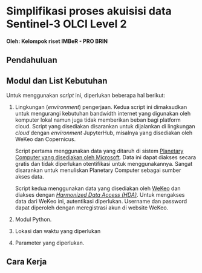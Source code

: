 # Simplifikasi proses akuisisi data Sentinel-3 OLCI Level 2

#### Oleh: Kelompok riset IMBeR - PRO BRIN

## Pendahuluan



## Modul dan List Kebutuhan
Untuk menggunakan _script_ ini, diperlukan beberapa hal berikut:

1. Lingkungan (_environment_) pengerjaan.
   Kedua script ini dimaksudkan untuk mengurangi kebutuhan bandwidth internet yang digunakan oleh komputer lokal namun juga tidak memberikan beban bagi platform cloud. Script yang disediakan disarankan untuk dijalankan di lingkungan _cloud_ dengan _environment_ JupyterHub, misalnya yang disediakan oleh WeKeo dan Copernicus.

   Script pertama menggunakan data yang ditaruh di sistem [Planetary Computer yang disediakan oleh Microsoft](https://planetarycomputer.microsoft.com/). Data ini dapat diakses secara gratis dan tidak diperlukan otentifikasi untuk menggunakannya. Sangat disarankan untuk menuliskan Planetary Computer sebagai sumber akses data.

   Script kedua menggunakan data yang disediakan oleh [WeKeo](https://www.wekeo.eu/) dan diakses dengan [_Harmonized Data Access (HDA)_](https://help.wekeo.eu/en/collections/3530725-wekeo-data-download). Untuk mengakses data dari WeKeo ini, autentikasi diperlukan. Username dan password dapat diperoleh dengan meregistrasi akun di website WeKeo.
   
3. Modul Python.
4. Lokasi dan waktu yang diperlukan
5. Parameter yang diperlukan.

## Cara Kerja
